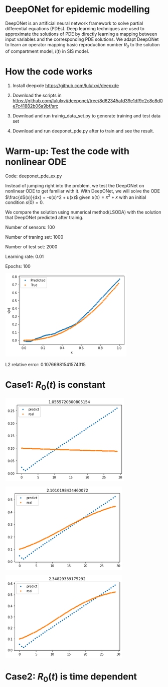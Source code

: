 # DeepONet for epidemic modelling

DeepONet is an artificial neural network framework to solve partial differential equations (PDEs). Deep learning techniques are used to approximate the solutions of PDE by directly learning a mapping between input variables and the corresponding PDE solutions. We adapt DeepONet to learn an operator mapping basic reproduction number $R_0$ to the solution of compartment model, $I(t)$ in SIS model.


# How the code works
1. Install deepxde https://github.com/lululxvi/deepxde

2. Download the scripts in https://github.com/lululxvi/deeponet/tree/8d62345afd39e1df9c2c8c8d0e7c41882b06a9bf/src 

3. Download and run trainig_data_set.py to generate training and test data set 

4. Download and run deeponet_pde.py after to train and see the result.


# Warm-up: Test the code with nonlinear ODE
Code: deeponet_pde_ex.py


Instead of jumping right into the problem, we test the DeepONet on nonlinear ODE to get familiar with it. With DeepONet, we will solve the ODE $\frac{dS(x)}{dx} = -s(x)^2 + u(x)$ given $u(x) = x^2 + x$ with an initial condition $s(0) = 0$.

We compare the solution using numerical method(LSODA) with the solution that DeepONet predicted after trainig. 

Number of sensors: 100

Number of traning set: 1000

Number of test set: 2000

Learning rate: 0.01

Epochs: 100

![Alt text](/Example.png)

L2 relative error: 0.10766981541574315

# Case1: $R_0(t)$ is constant

![Alt text](/R=1.05.png)

![Alt text](/R=2.1.png)

![Alt text](/R=2.3.png)

# Case2: $R_0(t)$ is time dependent
